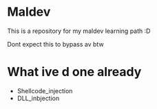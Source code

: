 # Maldev
This is a repository for my maldev learning path :D

Dont expect this to bypass av btw


# What ive d one already
- Shellcode_injection
- DLL_inbjection


